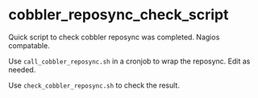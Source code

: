# cobbler_reposync_check_script
Quick script to check cobbler reposync was completed. Nagios compatable.

Use ``call_cobbler_reposync.sh`` in a cronjob to wrap the reposync. Edit as needed.

Use ``check_cobbler_reposync.sh`` to check the result.
